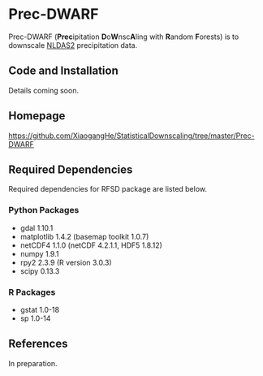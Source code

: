 # Prec-DWARF

Prec-DWARF (<b>Prec</b>ipitation <b>D</b>o<b>W</b>nsc<b>A</b>ling with <b>R</b>andom <b>F</b>orests) is to downscale [NLDAS2](http://ldas.gsfc.nasa.gov/nldas/NLDAS2forcing.php "NLDAS2 focing") precipitation data.

## Code and Installation
Details coming soon.

## Homepage
https://github.com/XiaogangHe/StatisticalDownscaling/tree/master/Prec-DWARF

## Required Dependencies

Required dependencies for RFSD package are listed below.

### Python Packages

* gdal 1.10.1
* matplotlib 1.4.2 (basemap toolkit 1.0.7)
* netCDF4 1.1.0 (netCDF 4.2.1.1, HDF5 1.8.12)
* numpy 1.9.1
* rpy2 2.3.9 (R version 3.0.3)
* scipy 0.13.3

### R Packages

* gstat 1.0-18
* sp 1.0-14

## References
In preparation.

